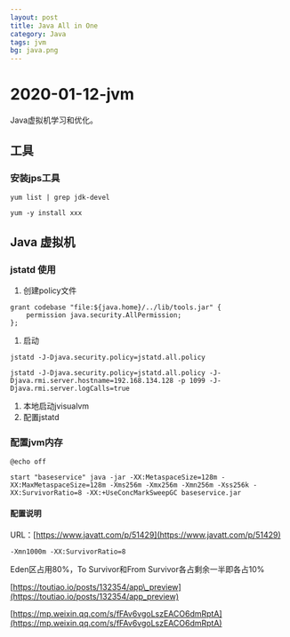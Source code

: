 ```yaml
---
layout: post
title: Java All in One
category: Java
tags: jvm
bg: java.png
---
```


# 2020-01-12-jvm

Java虚拟机学习和优化。

## 工具

### 安装jps工具

```text
yum list | grep jdk-devel

yum -y install xxx
```

## Java 虚拟机

### jstatd 使用

1. 创建policy文件 

```text
grant codebase "file:${java.home}/../lib/tools.jar" {   
    permission java.security.AllPermission;
};
```

1. 启动

```text
jstatd -J-Djava.security.policy=jstatd.all.policy

jstatd -J-Djava.security.policy=jstatd.all.policy -J-Djava.rmi.server.hostname=192.168.134.128 -p 1099 -J-Djava.rmi.server.logCalls=true
```

1. 本地启动jvisualvm
2. 配置jstatd

### 配置jvm内存

```text
@echo off

start "baseservice" java -jar -XX:MetaspaceSize=128m -XX:MaxMetaspaceSize=128m -Xms256m -Xmx256m -Xmn256m -Xss256k -XX:SurvivorRatio=8 -XX:+UseConcMarkSweepGC baseservice.jar
```

#### 配置说明

URL：[https://www.javatt.com/p/51429](https://www.javatt.com/p/51429)

```text
-Xmn1000m -XX:SurvivorRatio=8
```

Eden区占用80%，To Survivor和From Survivor各占剩余一半即各占10%

[https://toutiao.io/posts/132354/app\_preview](https://toutiao.io/posts/132354/app_preview)

[https://mp.weixin.qq.com/s/fFAv6vgoLszEACO6dmRptA](https://mp.weixin.qq.com/s/fFAv6vgoLszEACO6dmRptA)

